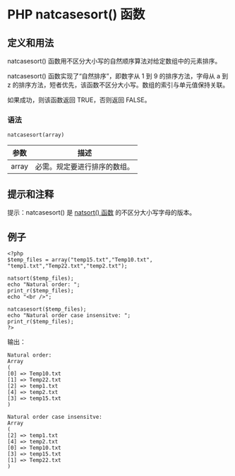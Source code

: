 # PHP natcasesort() 函数



## 定义和用法

natcasesort() 函数用不区分大小写的自然顺序算法对给定数组中的元素排序。

natcasesort() 函数实现了“自然排序”，即数字从 1 到 9 的排序方法，字母从 a 到 z 的排序方法，短者优先，该函数不区分大小写。数组的索引与单元值保持关联。

如果成功，则该函数返回 TRUE，否则返回 FALSE。

### 语法

```
natcasesort(array)
```

| 参数 | 描述 |
| --- | --- |
| array | 必需。规定要进行排序的数组。 |

## 提示和注释

提示：natcasesort() 是 [natsort() 函数](/php/func_array_natsort.asp "PHP natsort() 函数") 的不区分大小写字母的版本。

## 例子

```
<?php
$temp_files = array("temp15.txt","Temp10.txt",
"temp1.txt","Temp22.txt","temp2.txt");

natsort($temp_files);
echo "Natural order: ";
print_r($temp_files);
echo "<br />";

natcasesort($temp_files);
echo "Natural order case insensitve: ";
print_r($temp_files);
?>
```

输出：

```
Natural order:
Array
(
[0] => Temp10.txt
[1] => Temp22.txt
[2] => temp1.txt
[4] => temp2.txt
[3] => temp15.txt
)

Natural order case insensitve:
Array
(
[2] => temp1.txt
[4] => temp2.txt
[0] => Temp10.txt
[3] => temp15.txt
[1] => Temp22.txt
)
```



